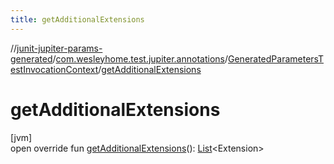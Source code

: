 ```yaml
---
title: getAdditionalExtensions
---
```

//[junit-jupiter-params-generated](../../../index.html)/[com.wesleyhome.test.jupiter.annotations](../index.html)/[GeneratedParametersTestInvocationContext](index.html)/[getAdditionalExtensions](get-additional-extensions.html)



# getAdditionalExtensions



[jvm]\
open override fun [getAdditionalExtensions](get-additional-extensions.html)(): [List](https://kotlinlang.org/api/latest/jvm/stdlib/kotlin.collections/-list/index.html)&lt;Extension&gt;




